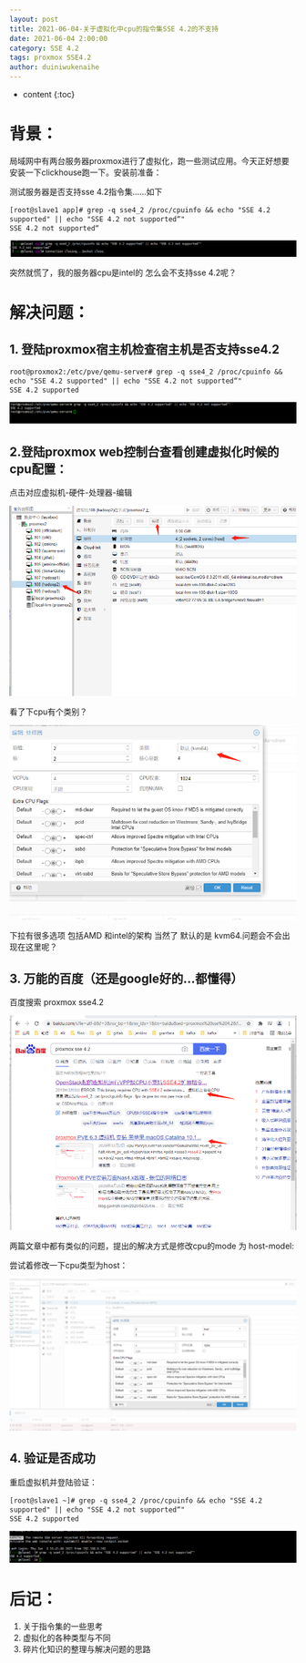 ```yaml
---
layout: post
title: 2021-06-04-关于虚拟化中cpu的指令集SSE 4.2的不支持
date: 2021-06-04 2:00:00
category: SSE 4.2
tags: proxmox SSE4.2
author: duiniwukenaihe
---
```

* content
{:toc}

# 背景：

局域网中有两台服务器proxmox进行了虚拟化，跑一些测试应用。今天正好想要安装一下clickhouse跑一下。安装前准备：

测试服务器是否支持sse 4.2指令集......如下

```
[root@slave1 app]# grep -q sse4_2 /proc/cpuinfo && echo "SSE 4.2 supported" || echo "SSE 4.2 not supported“"
SSE 4.2 not supported“
```

![image.png](/assets/images/2021/06-04/rd6w2vs1sd.png)

突然就慌了，我的服务器cpu是intel的 怎么会不支持sse 4.2呢？

# 解决问题：

## 1. 登陆proxmox宿主机检查宿主机是否支持sse4.2

```
root@proxmox2:/etc/pve/qemu-server# grep -q sse4_2 /proc/cpuinfo && echo "SSE 4.2 supported" || echo "SSE 4.2 not supported“"
SSE 4.2 supported
```

![image.png](/assets/images/2021/06-04/pdj5i484cn.png)

## 2.登陆proxmox web控制台查看创建虚拟化时候的cpu配置：

点击对应虚拟机-硬件-处理器-编辑

![image.png](/assets/images/2021/06-04/q3i6sd1ado.png)

看了下cpu有个类别？

![image.png](/assets/images/2021/06-04/afvl8auv08.png)

下拉有很多选项 包括AMD 和intel的架构  当然了 默认的是 kvm64.问题会不会出现在这里呢？

## 3. 万能的百度（还是google好的...都懂得）

百度搜索 proxmox  sse4.2

![image.png](/assets/images/2021/06-04/u88ou0sev7.png)

两篇文章中都有类似的问题，提出的解决方式是修改cpu的mode 为 host-model:

尝试着修改一下cpu类型为host：

![image.png](/assets/images/2021/06-04/zgcsfs4z4q.png)

## 4. 验证是否成功

重启虚拟机并登陆验证：

```
[root@slave1 ~]# grep -q sse4_2 /proc/cpuinfo && echo "SSE 4.2 supported" || echo "SSE 4.2 not supported“"
SSE 4.2 supported
```

![image.png](/assets/images/2021/06-04/ayecpa2iax.png)

# 后记：

1. 关于指令集的一些思考
2. 虚拟化的各种类型与不同
3. 碎片化知识的整理与解决问题的思路


